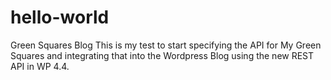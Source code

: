 # hello-world
Green Squares Blog
This is my test to start specifying the API for My Green Squares and integrating that into the Wordpress Blog using the new REST API in WP 4.4.  
